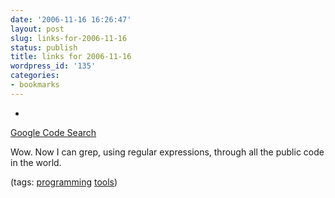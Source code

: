 ```yaml
---
date: '2006-11-16 16:26:47'
layout: post
slug: links-for-2006-11-16
status: publish
title: links for 2006-11-16
wordpress_id: '135'
categories:
- bookmarks
---
```



	
  * 
		

[Google Code Search](http://www.google.com/codesearch)


		

Wow.  Now I can grep, using regular expressions, through all the public code in the world.


		

(tags: [programming](http://del.icio.us/eob/programming) [tools](http://del.icio.us/eob/tools))


	



